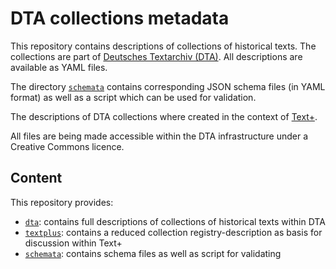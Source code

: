 # DTA collections metadata

This repository contains descriptions of collections of historical texts.
The collections are part of [Deutsches Textarchiv (DTA)](https://www.deutschestextarchiv.de/).
All descriptions are available as YAML files.

The directory [`schemata`](schemata) contains corresponding JSON schema files (in YAML format) as well as a script
which can be used for validation.

The descriptions of DTA collections where created in the context of [Text+](https://www.text-plus.org/).

All files are being made accessible within the DTA infrastructure under a Creative Commons licence.

## Content

This repository provides:

- [`dta`](dta): contains full descriptions of collections of historical texts within DTA
- [`textplus`](textplus): contains a reduced collection registry-description as basis for discussion within Text+
- [`schemata`](schemata): contains schema files as well as script for validating

<!--
## Presentation
- *Deutsches Textarchiv (DTA)/Collections*:  https://deutschestextarchiv.de/collections/
-->
